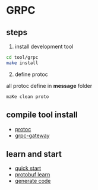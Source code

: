 # GRPC

## steps
1. install development tool
```sh
cd tool/grpc
make install
```

2. define protoc

all protoc define in **message** folder

```shell
maKe clean proto
```

## compile tool install
+ [protoc](https://github.com/protocolbuffers/protobuf)
+ [grpc-gateway](https://github.com/grpc-ecosystem/grpc-gateway)

## learn and start
+ [quick start](https://developers.google.com/protocol-buffers/docs/gotutorial)
+ [protobuf learn](https://developers.google.com/protocol-buffers/docs/proto3)
+ [generate code](https://developers.google.com/protocol-buffers/docs/reference/go-generated)
